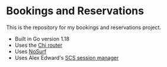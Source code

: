 # Bookings and Reservations
This is the repository for my bookings and reservations project.

- Built in Go version 1.18
- Uses the [Chi router](https://www.github.com/go-chi/chi)
- Uses [NoSurf](github.com/justinas/nosurf)
- Uses Alex Edward's [SCS session manager](github.com/alexedwards/scs/v2)